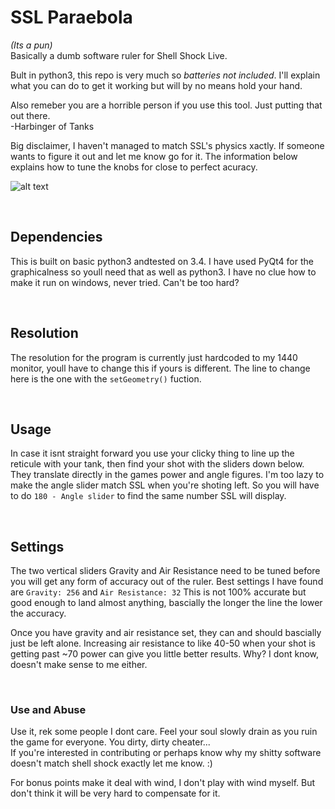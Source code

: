 # SSL Paraebola
*(Its a pun)*  
Basically a dumb software ruler for Shell Shock Live.

Bult in python3, this repo is very much so *batteries not included*. I'll explain what you can do to get it working but will by no means hold your hand.

Also remeber you are a horrible person if you use this tool. Just putting that out there.  
\-Harbinger of Tanks

Big disclaimer, I haven't managed to match SSL's physics xactly. If someone wants to figure it out and let me know go for it. The information below explains how to tune the knobs for close to perfect acuracy.

![alt text](http://i.imgur.com/mMfz3XO.png "Screenshot")

&nbsp;

## Dependencies
This is built on basic python3 andtested on 3.4. I have used PyQt4 for the graphicalness so youll need that as well as python3. I have no clue how to make it run on windows, never tried. Can't be too hard?

&nbsp;

## Resolution
The resolution for the program is currently just hardcoded to my 1440 monitor, youll have to change this if yours is different. The line to change here is the one with the `setGeometry()` fuction.

&nbsp;

## Usage
In case it isnt straight forward you use your clicky thing to line up the reticule with your tank, then find your shot with the sliders down below. They translate directly in the games power and angle figures. I'm too lazy to make the angle slider match SSL when you're shoting left. So you will have to do `180 - Angle slider` to find the same number SSL will display.

&nbsp;

## Settings
The two vertical sliders Gravity and Air Resistance need to be tuned before you will get any form of accuracy out of the ruler.
Best settings I have found are `Gravity: 256` and `Air Resistance: 32` This is not 100% accurate but good enough to land almost anything, bascially the longer the line the lower the accuracy.

Once you have gravity and air resistance set, they can and should bascially just be left alone. Increasing air resistance to like 40-50 when your shot is getting past ~70 power can give you little better results. Why? I dont know, doesn't make sense to me either.

&nbsp;
&nbsp;

### Use and Abuse
Use it, rek some people I dont care. Feel your soul slowly drain as you ruin the game for everyone. You dirty, dirty cheater...  
If you're interested in contributing or perhaps know why my shitty software doesn't match shell shock exactly let me know. :)

For bonus points make it deal with wind, I don't play with wind myself. But don't think it will be very hard to compensate for it.
